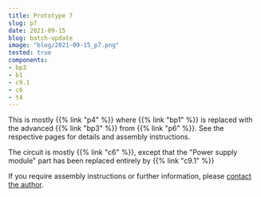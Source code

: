 ```yaml
---
title: Prototype 7
slug: p7
date: 2021-09-15
blog: batch-update
image: "blog/2021-09-15_p7.png"
tested: true
components:
- bp3
- b1
- c9.1
- c6
- t4
---
```


This is mostly {{% link "p4" %}} where {{% link "bp1" %}} is replaced with the advanced {{% link "bp3" %}} from {{% link "p6" %}}.  See the respective pages for details and assembly instructions.

The circuit is mostly {{% link "c6" %}}, except that the "Power supply module" part has been replaced entirely by {{% link "c9.1" %}}

If you require assembly instructions or further information, please [contact the author](/faq).
